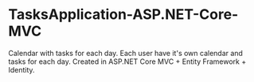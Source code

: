# TasksApplication-ASP.NET-Core-MVC
Calendar with tasks for each day. Each user have it's own calendar and tasks for each day. Created in ASP.NET Core MVC + Entity Framework + Identity.
